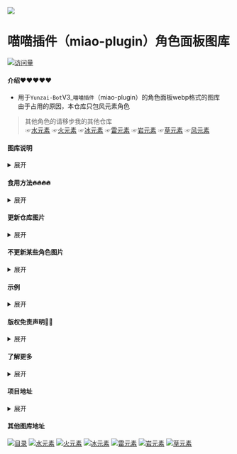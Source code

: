 <p align="center">

  <a href="https://github.com/lc-hongdou/gallery" target="_blank"><img src="https://s2.loli.net/2022/12/30/RCxPb7rk6TqI95G.jpg" ></a>
  
  # 喵喵插件（miao-plugin）角色面板图库
  [![访问量](https://profile-counter.glitch.me/lc-hongdou-feng/count.svg)](https://github.com/lc-hongdou/feng)
</p>

  
#### 介绍❤❤❤❤❤
- 用于`Yunzai-Bot`V3_`喵喵插件`（miao-plugin）的角色面板webp格式的图库<br>
由于占用的原因，本仓库只包风元素角色
> 其他角色的请移步我的其他仓库<br>
☞[水元素](https://github.com/lc-hongdou/shui)
☞[火元素](https://github.com/lc-hongdou/huo)
☞[冰元素](https://github.com/lc-hongdou/bing)
☞[雷元素](https://github.com/lc-hongdou/lei)
☞[岩元素](https://github.com/lc-hongdou/yan)
☞[草元素](https://github.com/lc-hongdou/cao)
☞[风元素](https://github.com/lc-hongdou/feng)


#### 图库说明

<details><summary>展开</summary>

> 此库提供由我与他人（主要为椰奶抠图大佬）扣制的自主整理群文件上传的角色面板图<br>
整理了很久把格式换成webp，主要是想回馈群友，服务器图片一张张放上去太难了<br>
一张张核对基本没有重复的（肝开始疼了），并且进行了[‘文件夹+序号’的重命名](./rename.bat)排序<br>
如果您想为此仓库贡献<br>
请见☞[贡献指南](./CONTRIBUTING.md)向此仓库发起 pull request

</details>

#### 食用方法🔥🔥🔥🔥
<details><summary>展开</summary>

拉取链接(选其中一个即可)<br>
```
git clone https://gitclone.com/github.com/lc-hongdou/feng.git
```
```
git clone https://ghproxy.com/https://github.com/lc-hongdou/feng.git
```
```
git clone https://hub.njuu.cf/lc-hongdou/feng.git
```
```
git clone https://kgithub.com/lc-hongdou/feng.git
```

放在<br>
```
Yunzai-bot/plugins/miao-plugin/resources/profile/normal-character
```

等待完成就行了，失败大概是网络问问题，大概1.7个G<br>
自行决定图库用于什么面板<br>
普通面板(图鉴/非彩蛋面板等)存放位置<br>
```
Yunzai-bot/plugins/miao-plugin/resources/profile/normal-character
```
或者 彩蛋(三皇冠/ACE/满命)存放位置<br>
```
Yunzai-bot/plugins/miao-plugin/resources/profile/super-character
```
</details>

#### 更新仓库图片

<details><summary>展开</summary>

在上面位置输入下面指令更新图片，先clone再更新<br>
```
git pull
```
另外更新图片频率取决于作者忙不忙，有需要可以进群求帮助<br>

</details>

#### 不更新某些角色图片

<details><summary>展开</summary>

在.gitgnore文件填写图库路径，如：
```
/罗莎莉亚
/优菈
```

</details>

#### 示例

<details><summary>展开</summary>

</details>

#### 版权免责声明👀👀

<details><summary>展开</summary>

图片为椰奶群的大佬扣的，本人不负责任何版权问题<br>
部分图片容易封号，账号出问题概不负责<br>
对于获取原图易造成的问题可以复制[这个插件](./屏蔽喵喵面板原图.js)至<br>
```
/plugins/example
```
只有主人能发送获取原图的指令，自己看着决定吧<br>
仅限内部小范围使用，请勿用此图库用于盈利

</details>

#### 了解更多

<details><summary>展开</summary>

| 群号 | 254974507 | 椰奶杂货铺 |
| --- | --- | --- |

（在里面划水bushi）

</details>

#### 项目地址

<details><summary>展开</summary>

* Yunzai-Bot：[Gitee](https://gitee.com/Le-niao/Yunzai-Bot) & [Github](https://github.com/Le-niao/Yunzai-Bot)
* Miao-plugin：[Gitee](https://gitee.com/yoimiya-kokomi/miao-plugin) & [Github](https://github.com/yoimiya-kokomi/miao-plugin)
* Yunzai-Bot插件库：[Gitee](https://gitee.com/Hikari666/Yunzai-Bot-plugins-index) & [GitHub](https://github.com/HiArcadia/Yunzai-Bot-plugins-index)
* 最后再求个star，你的支持是维护本项目的动力~~
* 严禁用于任何商业用途和非法行为

</details>

#### 其他图库地址

[![目录](https://github-readme-stats.vercel.app/api/pin/?username=lc-hongdou&repo=gallery&show_owner=true)](../../../gallery)
[![水元素](https://github-readme-stats.vercel.app/api/pin/?username=lc-hongdou&repo=shui&show_owner=true)](../../../shui)
[![火元素](https://github-readme-stats.vercel.app/api/pin/?username=lc-hongdou&repo=huo&show_owner=true)](../../../huo)
[![冰元素](https://github-readme-stats.vercel.app/api/pin/?username=lc-hongdou&repo=bing&show_owner=true)](../../../bing)
[![雷元素](https://github-readme-stats.vercel.app/api/pin/?username=lc-hongdou&repo=lei&show_owner=true)](../../../lei)
[![岩元素](https://github-readme-stats.vercel.app/api/pin/?username=lc-hongdou&repo=yan&show_owner=true)](../../../yan)
[![草元素](https://github-readme-stats.vercel.app/api/pin/?username=lc-hongdou&repo=cao&show_owner=true)](../../../cao)

</details>
